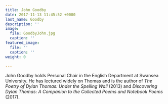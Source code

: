 ```yaml
---
title: John Goodby
date: 2017-11-13 11:45:52 +0000
last_name: Goodby
description: ''
image:
  file: GoodbyJohn.jpg
  caption: ''
featured_image:
  file: ''
  caption: ''
weight: 0

---
```

John Goodby holds Personal Chair in the English Department at Swansea University. He has lectured widely on Thomas and is the author of _The Poetry of Dylan Thomas: Under the Spelling Wall_ (2013) and _Discovering Dylan Thomas: A Companion to the Collected Poems and Notebook Poems_ (2017). 